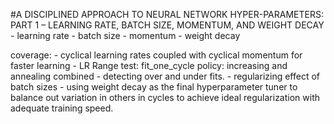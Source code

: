 #A DISCIPLINED APPROACH TO NEURAL NETWORK HYPER-PARAMETERS: PART 1 – LEARNING RATE, BATCH SIZE, MOMENTUM, AND WEIGHT DECAY
	- learning rate
	- batch size
	- momentum
	- weight decay


coverage:
	- cyclical learning rates coupled with cyclical momentum for faster learning
		- LR Range test: fit_one_cycle policy: increasing and annealing combined
		- detecting over and under fits. 
	- regularizing effect of batch sizes
	- using weight decay as the final hyperparameter tuner to balance out variation in others in cycles to achieve ideal regularization with adequate training speed.

